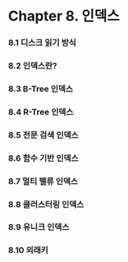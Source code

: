 # Chapter 8. 인덱스

### 8.1 디스크 읽기 방식
### 8.2 인덱스란?
### 8.3 B-Tree 인덱스
### 8.4 R-Tree 인덱스
### 8.5 전문 검색 인덱스
### 8.6 함수 기반 인덱스
### 8.7 멀티 밸류 인덱스
### 8.8 클러스터링 인덱스
### 8.9 유니크 인덱스
### 8.10 외래키
